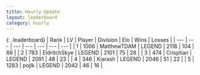 ```yaml
---
title: Hourly Update
layout: leaderboard
category: hourly
---
```


{: .leaderboard}
| Rank | LV | Player | Division | Elo | Wins | Losses |
| --- | --- | --- | --- | --- | --- | --- |
| <span data-change="0">1</span> | 1006 | <span title="ID: 366840">MatthewTDAM</span> | LEGEND | <span data-change="0">2118</span> | <span data-change="0">104</span> | <span data-change="0">66</span> |
| <span data-change="0">2</span> | 783 | <span title="ID: 174926">EldritchSkye</span> | LEGEND | <span data-change="0">2101</span> | <span data-change="0">75</span> | <span data-change="0">28</span> |
| <span data-change="0">3</span> | 474 | <span title="ID: 665674">Crisptian</span> | LEGEND | <span data-change="0">2091</span> | <span data-change="0">48</span> | <span data-change="0">23</span> |
| <span data-change="0">4</span> | 346 | <span title="ID: 260045">Kiarash</span> | LEGEND | <span data-change="0">2046</span> | <span data-change="0">51</span> | <span data-change="0">22</span> |
| <span data-change="0">5</span> | 1283 | <span title="ID: 4783">pojlk</span> | LEGEND | <span data-change="0">2042</span> | <span data-change="0">46</span> | <span data-change="0">16</span> |